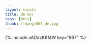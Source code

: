 ```yaml
--- 
layout: sieutv
title: de 867
tags: [detv]
thumb: ffmpeg/867_de.jpg
---
```

{% include oADdzK6f4W key="867" %} 
